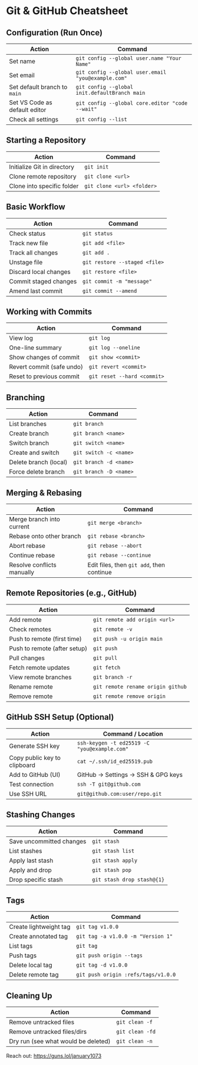 # Git & GitHub Cheatsheet

## Configuration (Run Once)

| Action                        | Command                                            |
| ----------------------------- | -------------------------------------------------- |
| Set name                      | `git config --global user.name "Your Name"`        |
| Set email                     | `git config --global user.email "you@example.com"` |
| Set default branch to `main`  | `git config --global init.defaultBranch main`      |
| Set VS Code as default editor | `git config --global core.editor "code --wait"`    |
| Check all settings            | `git config --list`                                |

## Starting a Repository

| Action                      | Command                    |
| --------------------------- | -------------------------- |
| Initialize Git in directory | `git init`                 |
| Clone remote repository     | `git clone <url>`          |
| Clone into specific folder  | `git clone <url> <folder>` |

## Basic Workflow

| Action                | Command                       |
| --------------------- | ----------------------------- |
| Check status          | `git status`                  |
| Track new file        | `git add <file>`              |
| Track all changes     | `git add .`                   |
| Unstage file          | `git restore --staged <file>` |
| Discard local changes | `git restore <file>`          |
| Commit staged changes | `git commit -m "message"`     |
| Amend last commit     | `git commit --amend`          |

## Working with Commits

| Action                    | Command                     |
| ------------------------- | --------------------------- |
| View log                  | `git log`                   |
| One-line summary          | `git log --oneline`         |
| Show changes of commit    | `git show <commit>`         |
| Revert commit (safe undo) | `git revert <commit>`       |
| Reset to previous commit  | `git reset --hard <commit>` |

## Branching

| Action                | Command                |
| --------------------- | ---------------------- |
| List branches         | `git branch`           |
| Create branch         | `git branch <name>`    |
| Switch branch         | `git switch <name>`    |
| Create and switch     | `git switch -c <name>` |
| Delete branch (local) | `git branch -d <name>` |
| Force delete branch   | `git branch -D <name>` |

## Merging & Rebasing

| Action                     | Command                                   |
| -------------------------- | ----------------------------------------- |
| Merge branch into current  | `git merge <branch>`                      |
| Rebase onto other branch   | `git rebase <branch>`                     |
| Abort rebase               | `git rebase --abort`                      |
| Continue rebase            | `git rebase --continue`                   |
| Resolve conflicts manually | Edit files, then `git add`, then continue |

## Remote Repositories (e.g., GitHub)

| Action                       | Command                           |
| ---------------------------- | --------------------------------- |
| Add remote                   | `git remote add origin <url>`     |
| Check remotes                | `git remote -v`                   |
| Push to remote (first time)  | `git push -u origin main`         |
| Push to remote (after setup) | `git push`                        |
| Pull changes                 | `git pull`                        |
| Fetch remote updates         | `git fetch`                       |
| View remote branches         | `git branch -r`                   |
| Rename remote                | `git remote rename origin github` |
| Remove remote                | `git remote remove origin`        |

## GitHub SSH Setup (Optional)

| Action                       | Command / Location                           |
| ---------------------------- | -------------------------------------------- |
| Generate SSH key             | `ssh-keygen -t ed25519 -C "you@example.com"` |
| Copy public key to clipboard | `cat ~/.ssh/id_ed25519.pub`                  |
| Add to GitHub (UI)           | GitHub → Settings → SSH & GPG keys           |
| Test connection              | `ssh -T git@github.com`                      |
| Use SSH URL                  | `git@github.com:user/repo.git`               |

## Stashing Changes

| Action                   | Command                    |
| ------------------------ | -------------------------- |
| Save uncommitted changes | `git stash`                |
| List stashes             | `git stash list`           |
| Apply last stash         | `git stash apply`          |
| Apply and drop           | `git stash pop`            |
| Drop specific stash      | `git stash drop stash@{1}` |

## Tags

| Action                 | Command                             |
| ---------------------- | ----------------------------------- |
| Create lightweight tag | `git tag v1.0.0`                    |
| Create annotated tag   | `git tag -a v1.0.0 -m "Version 1"`  |
| List tags              | `git tag`                           |
| Push tags              | `git push origin --tags`            |
| Delete local tag       | `git tag -d v1.0.0`                 |
| Delete remote tag      | `git push origin :refs/tags/v1.0.0` |

## Cleaning Up

| Action                              | Command         |
| ----------------------------------- | --------------- |
| Remove untracked files              | `git clean -f`  |
| Remove untracked files/dirs         | `git clean -fd` |
| Dry run (see what would be deleted) | `git clean -n`  |

Reach out: https://guns.lol/january1073
